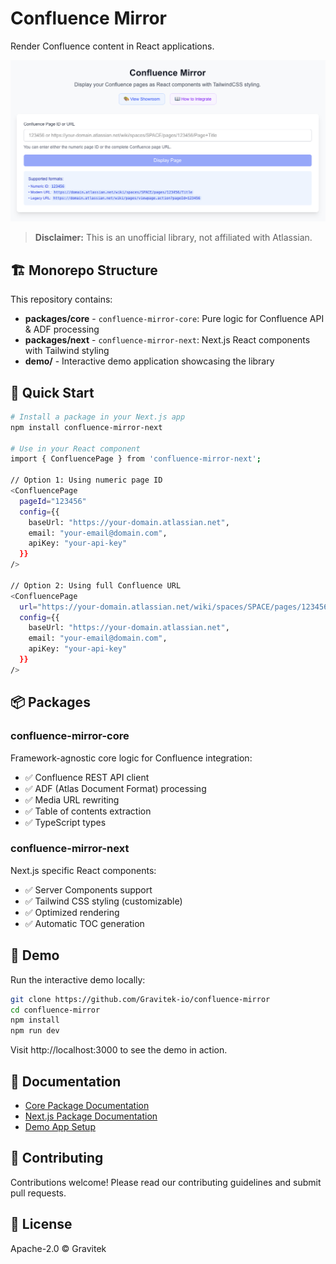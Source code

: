 # Confluence Mirror

Render Confluence content in React applications.

![Confluence Mirror](./images/confluence-mirror.png)

> **Disclaimer:** This is an unofficial library, not affiliated with Atlassian.

## 🏗 Monorepo Structure

This repository contains:

- **packages/core** - `confluence-mirror-core`: Pure logic for Confluence API & ADF processing
- **packages/next** - `confluence-mirror-next`: Next.js React components with Tailwind styling
- **demo/** - Interactive demo application showcasing the library

## 🚀 Quick Start

```bash
# Install a package in your Next.js app
npm install confluence-mirror-next

# Use in your React component
import { ConfluencePage } from 'confluence-mirror-next';

// Option 1: Using numeric page ID
<ConfluencePage
  pageId="123456"
  config={{
    baseUrl: "https://your-domain.atlassian.net",
    email: "your-email@domain.com",
    apiKey: "your-api-key"
  }}
/>

// Option 2: Using full Confluence URL
<ConfluencePage
  url="https://your-domain.atlassian.net/wiki/spaces/SPACE/pages/123456/Page+Title"
  config={{
    baseUrl: "https://your-domain.atlassian.net",
    email: "your-email@domain.com",
    apiKey: "your-api-key"
  }}
/>
```

## 📦 Packages

### confluence-mirror-core

Framework-agnostic core logic for Confluence integration:

- ✅ Confluence REST API client
- ✅ ADF (Atlas Document Format) processing
- ✅ Media URL rewriting
- ✅ Table of contents extraction
- ✅ TypeScript types

### confluence-mirror-next

Next.js specific React components:

- ✅ Server Components support
- ✅ Tailwind CSS styling (customizable)
- ✅ Optimized rendering
- ✅ Automatic TOC generation

## 🎨 Demo

Run the interactive demo locally:

```bash
git clone https://github.com/Gravitek-io/confluence-mirror
cd confluence-mirror
npm install
npm run dev
```

Visit http://localhost:3000 to see the demo in action.

## 📖 Documentation

- [Core Package Documentation](./packages/core/README.md)
- [Next.js Package Documentation](./packages/next/README.md)
- [Demo App Setup](./demo/README.md)

## 🤝 Contributing

Contributions welcome! Please read our contributing guidelines and submit pull requests.

## 📄 License

Apache-2.0 © Gravitek
